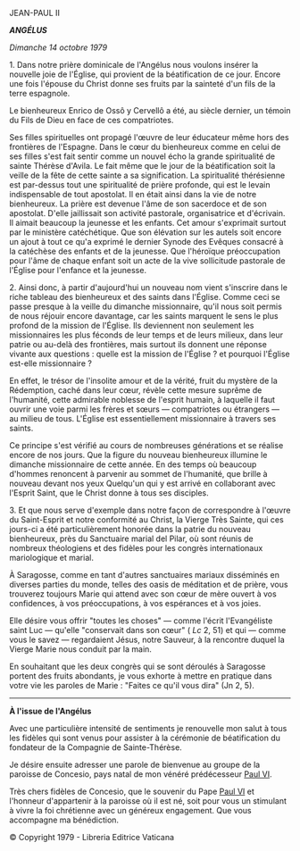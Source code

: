 JEAN-PAUL II

***ANGÉLUS***

*Dimanche 14 octobre 1979*

1\. Dans notre prière dominicale de l'Angélus nous voulons insérer la nouvelle joie de l'Église, qui provient de la béatification de ce jour. Encore une fois l'épouse du Christ donne ses fruits par la sainteté d'un fils de la terre espagnole.

Le bienheureux Enrico de Ossô y Cervellô a été, au siècle dernier, un témoin du Fils de Dieu en face de ces compatriotes.

Ses filles spirituelles ont propagé l'œuvre de leur éducateur même hors des frontières de l'Espagne. Dans le cœur du bienheureux comme en celui de ses filles s'est fait sentir comme un nouvel écho la grande spiritualité de sainte Thérèse d'Avila. Le fait même que le jour de la béatification soit la veille de la fête de cette sainte a sa signification. La spiritualité thérésienne est par-dessus tout une spiritualité de prière profonde, qui est le levain indispensable de tout apostolat. Il en était ainsi dans la vie de notre bienheureux. La prière est devenue l'âme de son sacerdoce et de son apostolat. D'elle jaillissait son activité pastorale, organisatrice et d'écrivain. Il aimait beaucoup la jeunesse et les enfants. Cet amour s'exprimait surtout par le ministère catéchétique. Que son élévation sur les autels soit encore un ajout à tout ce qu'a exprimé le dernier Synode des Evêques consacré à la catéchèse des enfants et de la jeunesse. Que l'héroïque préoccupation pour l'âme de chaque enfant soit un acte de la vive sollicitude pastorale de l'Église pour l'enfance et la jeunesse.

2\. Ainsi donc, à partir d'aujourd'hui un nouveau nom vient s'inscrire dans le riche tableau des bienheureux et des saints dans l'Église. Comme ceci se passe presque à la veille du dimanche missionnaire, qu'il nous soit permis de nous réjouir encore davantage, car les saints marquent le sens le plus profond de la mission de l'Église. Ils deviennent non seulement les missionnaires les plus féconds de leur temps et de leurs milieux, dans leur patrie ou au-delà des frontières, mais surtout ils donnent une réponse vivante aux questions : quelle est la mission de l'Église ? et pourquoi l'Église est-elle missionnaire ?

En effet, le trésor de l'insolite amour et de la vérité, fruit du mystère de la Rédemption, caché dans leur cœur, révèle cette mesure suprême de l'humanité, cette admirable noblesse de l'esprit humain, à laquelle il faut ouvrir une voie parmi les frères et sœurs — compatriotes ou étrangers — au milieu de tous. L'Église est essentiellement missionnaire à travers ses saints.

Ce principe s'est vérifié au cours de nombreuses générations et se réalise encore de nos jours. Que la figure du nouveau bienheureux illumine le dimanche missionnaire de cette année. En des temps où beaucoup d'hommes renoncent à parvenir au sommet de l'humanité, que brille à nouveau devant nos yeux Quelqu'un qui y est arrivé en collaborant avec l'Esprit Saint, que le Christ donne à tous ses disciples.

3. Et que nous serve d'exemple dans notre façon de correspondre à l'œuvre du Saint-Esprit et notre conformité au Christ, la Vierge Très Sainte, qui ces jours-ci a été particulièrement honorée dans la patrie du nouveau bienheureux, près du Sanctuaire marial del Pilar, où sont réunis de nombreux théologiens et des fidèles pour les congrès internationaux mariologique et marial.

À Saragosse, comme en tant d'autres sanctuaires mariaux disséminés en diverses parties du monde, telles des oasis de méditation et de prière, vous trouverez toujours Marie qui attend avec son cœur de mère ouvert à vos confidences, à vos préoccupations, à vos espérances et à vos joies.

Elle désire vous offrir "toutes les choses" — comme l'écrit l'Evangéliste saint Luc — qu'elle "conservait dans son cœur" ( *Lc* 2, 51) et qui — comme vous le savez — regardaient Jésus, notre Sauveur, à la rencontre duquel la Vierge Marie nous conduit par la main.

En souhaitant que les deux congrès qui se sont déroulés à Saragosse portent des fruits abondants, je vous exhorte à mettre en pratique dans votre vie les paroles de Marie : "Faites ce qu'il vous dira" (Jn 2, 5).

* * *

**À l'issue de l'Angélus**

Avec une particulière intensité de sentiments je renouvelle mon salut à tous les fidèles qui sont venus pour assister à la cérémonie de béatification du fondateur de la Compagnie de Sainte-Thérèse.

Je désire ensuite adresser une parole de bienvenue au groupe de la paroisse de Concesio, pays natal de mon vénéré prédécesseur [Paul VI](/content/paul-vi/fr.html).

Très chers fidèles de Concesio, que le souvenir du Pape [Paul VI](/content/paul-vi/fr.html) et l'honneur d'appartenir à la paroisse où il est né, soit pour vous un stimulant à vivre la foi chrétienne avec un généreux engagement. Que vous accompagne ma bénédiction.

© Copyright 1979 - Libreria Editrice Vaticana